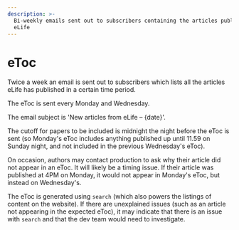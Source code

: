 ```yaml
---
description: >-
  Bi-weekly emails sent out to subscribers containing the articles published by
  eLife
---
```


# eToc

Twice a week an email is sent out to subscribers which lists all the articles eLife has published in a certain time period.

The eToc is sent every Monday and Wednesday.

The email subject is 'New articles from eLife – {date}'.

The cutoff for papers to be included is midnight the night before the eToc is sent \(so Monday's eToc includes anything published up until 11.59 on Sunday night, and not included in the previous Wednesday's eToc\).

On occasion, authors may contact production to ask why their article did not appear in an eToc. It will likely be a timing issue. If their article was published at 4PM on Monday, it would not appear in Monday's eToc, but instead on Wednesday's.

The eToc is generated using `search` \(which also powers the listings of content on the website\). If there are unexplained issues \(such as an article not appearing in the expected eToc\), it may indicate that there is an issue with `search` and that the dev team would need to investigate.

